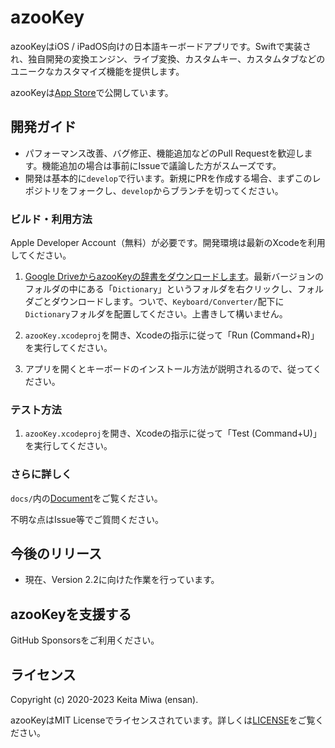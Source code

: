 # azooKey

azooKeyはiOS / iPadOS向けの日本語キーボードアプリです。Swiftで実装され、独自開発の変換エンジン、ライブ変換、カスタムキー、カスタムタブなどのユニークなカスタマイズ機能を提供します。

azooKeyは[App Store](https://apps.apple.com/jp/app/azookey-%E8%87%AA%E7%94%B1%E8%87%AA%E5%9C%A8%E3%81%AA%E3%82%AD%E3%83%BC%E3%83%9C%E3%83%BC%E3%83%89%E3%82%A2%E3%83%97%E3%83%AA/id1542709230)で公開しています。

## 開発ガイド

* パフォーマンス改善、バグ修正、機能追加などのPull Requestを歓迎します。機能追加の場合は事前にIssueで議論した方がスムーズです。
* 開発は基本的に`develop`で行います。新規にPRを作成する場合、まずこのレポジトリをフォークし、`develop`からブランチを切ってください。

### ビルド・利用方法

Apple Developer Account（無料）が必要です。開発環境は最新のXcodeを利用してください。

1. [Google DriveからazooKeyの辞書をダウンロードします](https://drive.google.com/drive/folders/1Kh7fgMFIzkpg7YwP3GhWTxFkXI-yzT9E?usp=sharing)。最新バージョンのフォルダの中にある「`Dictionary`」というフォルダを右クリックし、フォルダごとダウンロードします。ついで、`Keyboard/Converter/`配下に`Dictionary`フォルダを配置してください。上書きして構いません。

1. `azooKey.xcodeproj`を開き、Xcodeの指示に従って「Run (Command+R)」を実行してください。

1. アプリを開くとキーボードのインストール方法が説明されるので、従ってください。

### テスト方法

1. `azooKey.xcodeproj`を開き、Xcodeの指示に従って「Test (Command+U)」を実行してください。

### さらに詳しく

`docs/`内の[Document](./docs/overview.md)をご覧ください。

不明な点はIssue等でご質問ください。

## 今後のリリース
* 現在、Version 2.2に向けた作業を行っています。

## azooKeyを支援する
GitHub Sponsorsをご利用ください。

## ライセンス
Copyright (c) 2020-2023 Keita Miwa (ensan).

azooKeyはMIT Licenseでライセンスされています。詳しくは[LICENSE](./LICENSE)をご覧ください。

